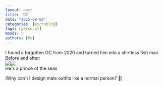 ```yaml
---
layout: post
title: 'OC'
date: "2025-09-08"
categories: [microblog]
tags: [personal] 
moods: 🐬
authors: [Me]
---
```

I found a forgotten OC from 2020 and turned him into a shirtless fish man <br>
Before and after:<br>
<img src="https://files.catbox.moe/oy1ksr.png"><img src="https://files.catbox.moe/faeilw.jpg"><br>
He's a prince of the seas<br>

(Why can't I design male outfits like a normal person? 🤣)
